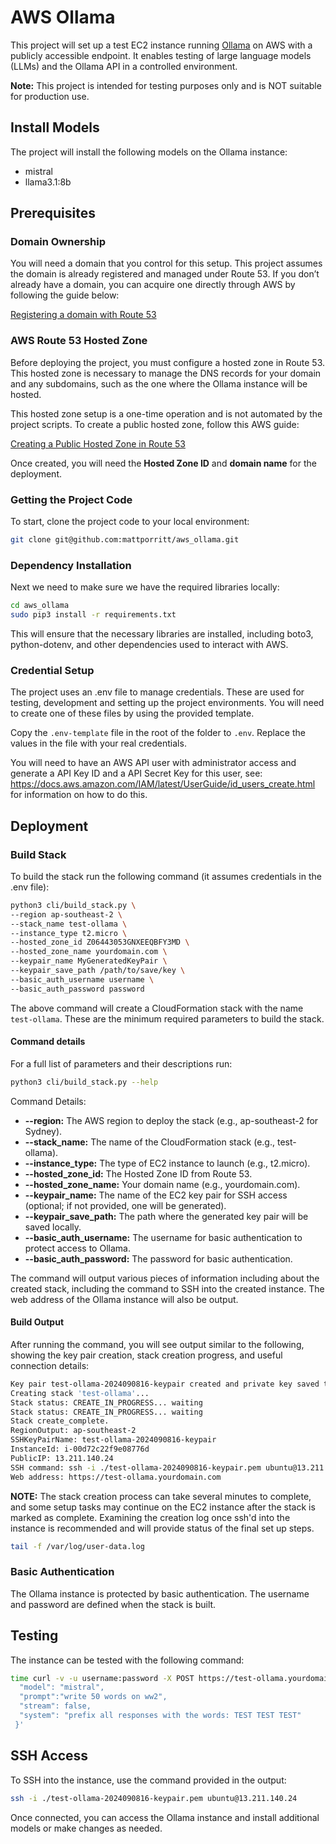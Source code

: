 # AWS Ollama
This project will set up a test EC2 instance running [Ollama](https://ollama.com/)
on AWS with a publicly accessible endpoint. It enables testing of large language models (LLMs)
and the Ollama API in a controlled environment.

**Note:** This project is intended for testing purposes only and is NOT suitable for production use.

## Install Models
The project will install the following models on the Ollama instance:
* mistral
* llama3.1:8b

## Prerequisites

### Domain Ownership
You will need a domain that you control for this setup. This project assumes the domain is already
registered and managed under Route 53. If you don’t already have a domain, you can acquire one
directly through AWS by following the guide below:

[Registering a domain with Route 53](https://docs.aws.amazon.com/Route53/latest/DeveloperGuide/domain-register.html) 

### AWS Route 53 Hosted Zone
Before deploying the project, you must configure a hosted zone in Route 53. 
This hosted zone is necessary to manage the DNS records for your domain and any subdomains,
such as the one where the Ollama instance will be hosted.

This hosted zone setup is a one-time operation and is not automated by the project scripts.
To create a public hosted zone, follow this AWS guide:

[Creating a Public Hosted Zone in Route 53](https://docs.aws.amazon.com/Route53/latest/DeveloperGuide/CreatingHostedZone.html) 

Once created, you will need the **Hosted Zone ID** and **domain name** for the deployment.

### Getting the Project Code
To start, clone the project code to your local environment:
```bash
git clone git@github.com:mattporritt/aws_ollama.git
```

### Dependency Installation
Next we need to make sure we have the required libraries locally:
```bash
cd aws_ollama
sudo pip3 install -r requirements.txt
```
This will ensure that the necessary libraries are installed, including boto3, python-dotenv, and other dependencies used to interact with AWS.


### Credential Setup
The project uses an .env file to manage credentials.
These are used for testing, development and setting up the project
environments. You will need to create one of these files by using the
provided template.

Copy the `.env-template` file in the root of the folder to `.env`.
Replace the values in the file with your real credentials.

You will need to have an AWS API user with administrator access and
generate a API Key ID and a API Secret Key for this user,
see: https://docs.aws.amazon.com/IAM/latest/UserGuide/id_users_create.html 
for information on how to do this.

## Deployment

### Build Stack

To build the stack run the following command (it assumes credentials in the
.env file):
```bash
python3 cli/build_stack.py \
--region ap-southeast-2 \
--stack_name test-ollama \
--instance_type t2.micro \
--hosted_zone_id Z06443053GNXEEQBFY3MD \
--hosted_zone_name yourdomain.com \
--keypair_name MyGeneratedKeyPair \
--keypair_save_path /path/to/save/key \
--basic_auth_username username \
--basic_auth_password password
```
The above command will create a CloudFormation stack with the name `test-ollama`.
These are the minimum required parameters to build the stack.

#### Command details
For a full list of parameters and their descriptions run:
```bash
python3 cli/build_stack.py --help
```
Command Details:
* **--region:** The AWS region to deploy the stack (e.g., ap-southeast-2 for Sydney).
* **--stack_name:** The name of the CloudFormation stack (e.g., test-ollama).
* **--instance_type:** The type of EC2 instance to launch (e.g., t2.micro).
* **--hosted_zone_id:** The Hosted Zone ID from Route 53.
* **--hosted_zone_name:** Your domain name (e.g., yourdomain.com).
* **--keypair_name:** The name of the EC2 key pair for SSH access (optional; if not provided, one will be generated).
* **--keypair_save_path:** The path where the generated key pair will be saved locally.
* **--basic_auth_username:** The username for basic authentication to protect access to Ollama.
* **--basic_auth_password:** The password for basic authentication.

The command will output various pieces of information including about
the created stack, including the command to SSH into the created instance.
The web address of the Ollama instance will also be output.

#### Build Output

After running the command, you will see output similar to the following, showing the key pair creation,
stack creation progress, and useful connection details:
```bash
Key pair test-ollama-2024090816-keypair created and private key saved to ./test-ollama-2024090816-keypair.pem
Creating stack 'test-ollama'...
Stack status: CREATE_IN_PROGRESS... waiting
Stack status: CREATE_IN_PROGRESS... waiting
Stack create_complete.
RegionOutput: ap-southeast-2
SSHKeyPairName: test-ollama-2024090816-keypair
InstanceId: i-00d72c22f9e08776d
PublicIP: 13.211.140.24
SSH command: ssh -i ./test-ollama-2024090816-keypair.pem ubuntu@13.211.140.24
Web address: https://test-ollama.yourdomain.com
```
**NOTE:** The stack creation process can take several minutes to complete, and some setup tasks may
continue on the EC2 instance after the stack is marked as complete.
Examining the creation log once ssh'd into the instance is recommended and will provide status of the final
set up steps.
```bash
tail -f /var/log/user-data.log
```

### Basic Authentication
The Ollama instance is protected by basic authentication.
The username and password are defined when the stack is built.

## Testing
The instance can be tested with the following command:
```bash
time curl -v -u username:password -X POST https://test-ollama.yourdomain.com/api/generate -d '{
  "model": "mistral",
  "prompt":"write 50 words on ww2",
  "stream": false,
  "system": "prefix all responses with the words: TEST TEST TEST"
 }'
```

## SSH Access
To SSH into the instance, use the command provided in the output:
```bash
ssh -i ./test-ollama-2024090816-keypair.pem ubuntu@13.211.140.24
```
Once connected, you can access the Ollama instance and install additional models or make changes as needed.
